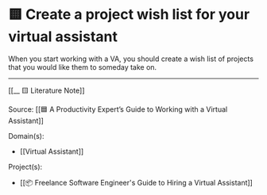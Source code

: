 # 🟨 Create a project wish list for your virtual assistant

When you start working with a VA, you should create a wish list of projects that you would like them to someday take on.

---
[[__ 🟨 Literature Note]]

Source: [[🟦 A Productivity Expert’s Guide to Working with a Virtual Assistant]]

Domain(s):
- [[Virtual Assistant]]

Project(s):
- [[📦 Freelance Software Engineer's Guide to Hiring a Virtual Assistant]]
